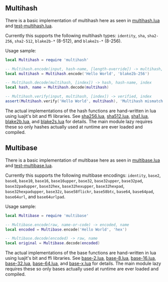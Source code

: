 ## Multihash

There is a basic implementation of multihash here as seen in [multihash.lua](multihash.lua) and [test-multihash.lua](test-multihash.lua).

Currently this supports the following multihash types: `identity`, `sha`, `sha2-256`, `sha2-512`, `blake2b-*` (8-512), and `blake2s-*` (8-256).

Usage sample:

```lua
local Multihash = require 'multihash'

-- Multihash.encode(input, hash-name, [length-override]) -> multihash, hash-name
local multihash = Multihash.encode('Hello World', 'blake2b-256')

-- Multihash.decode(multihash, [index]) -> hash, hash-name, index
local hash, name = Multihash.decode(multihash)

-- Multihash.verify(input, multihash, [index]) -> verified, index
assert(Multihash.verify('Hello World', multihash), 'Multihash mismatch')
```

The actual implementations of the hash functions are hand-written in lua using luajit's bit and ffi libraries.  See [sha256.lua](sha256.lua), [sha512.lua](sha512.lua), [sha1.lua](sha1.lua), [blake2b.lua](blake2b.lua), and [blake2s.lua](blake2s.lua) for details.  The main module lazy requires these so only hashes actually used at runtime are ever loaded and compiled.

## Multibase

There is a basic implementation of multibase here as seen in [multibase.lua](multibase.lua) and [test-multibase.lua](test-multibase.lua).

Currently this supports the following multibase encodings: `identity`, `base2`, `base8`, `base10`, `base16`, `base16upper`, `base32`, `base32upper`, `base32pad`, `base32padupper`, `base32hex`, `base32hexupper`, `base32hexpad`, `base32hexpadupper`, `base32z`, `base58flickr`, `base58btc`, `base64`, `base64pad`, `base64url`, and `base64urlpad`.

Usage sample:

```lua
local Multibase = require 'multibase'

-- Multibase.encode(raw, name-or-code) -> encoded, name
local encoded = Multibase.encode('Hello World', 'hex')

-- Multibase.decode(encoded) -> raw, name
local original = Multibase.decode(encoded)
```

The actual implementations of the base functions are hand-written in lua using luajit's bit and ffi libraries.  See [base-2.lua](base-2.lua), [base-8.lua](base-8.lua), [base-16.lua](base-16.lua), [base-32.lua](base-32.lua), [base-64.lua](base-64.lua), and [base-x.lua](base-x.lua) for details.  The main module lazy requires these so only bases actually used at runtime are ever loaded and compiled.